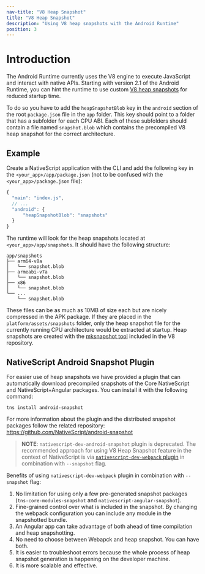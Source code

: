 ```yaml
---
nav-title: "V8 Heap Snapshot"
title: "V8 Heap Snapshot"
description: "Using V8 heap snapshots with the Android Runtime"
position: 3
---
```


# Introduction

The Android Runtime currently uses the V8 engine to execute JavaScript and interact with native APIs. Starting with version 2.1 of the Android Runtime, you can hint the runtime to use custom [V8 heap snapshots](https://v8project.blogspot.bg/2015/09/custom-startup-snapshots.html) for reduced startup time.

To do so you have to add the `heapSnapshotBlob` key in the `android` section of the root `package.json` file in the `app` folder. This key should point to a folder that has a subfolder for each CPU ABI. Each of these subfolders should contain a file named `snapshot.blob` which contains the precompiled V8 heap snapshot for the correct architecture.

## Example

Create a NativeScript application with the CLI and add the following key in the `<your_app>/app/package.json` (not to be confused with the `<your_app>/package.json` file):
```javascript
{
  "main": "index.js",
  // ...
  "android": {
      "heapSnapshotBlob": "snapshots"
  }
}
```

The runtime will look for the heap snapshots located at `<your_app>/app/snapshots`. It should have the following structure:
```
app/snapshots
├── arm64-v8a
│   └── snapshot.blob
├── armeabi-v7a
│   └── snapshot.blob
├── x86
│   └── snapshot.blob
└── ...
    └── snapshot.blob
```

These files can be as much as 10MB of size each but are nicely compressed in the APK package. If they are placed in the `platform/assets/snapshots` folder, only the heap snapshot file for the currently running CPU architecture would be extracted at startup. Heap snapshots are created with the [mksnapshot tool](https://github.com/v8/v8/blob/4.7.80/src/snapshot/mksnapshot.cc) included in the V8 repository.

## NativeScript Android Snapshot Plugin

For easier use of heap snapshots we have provided a plugin that can automatically download precompiled snapshots of the Core NativeScript and NativeScript+Angular packages. You can install it with the following command:

```shell
tns install android-snapshot
```

For more information about the plugin and the distributed snapshot packages follow the related repository: https://github.com/NativeScript/android-snapshot

> **NOTE**: `nativescript-dev-android-snapshot` plugin is deprecated. The recommended approach for using V8 Heap Snapshot feature in the context of NativeScript is via [`nativescript-dev-webpack` plugin](http://docs.nativescript.org/best-practices/bundling-with-webpack#v8-heap-snapshot) in combination with `--snapshot` flag.

Benefits of using `nativescript-dev-webpack` plugin in combination with `--snapshot` flag:

 1. No limitation for using only a few pre-generated snapshot packages (`tns-core-modules-snapshot` and `nativescript-angular-snapshot`).
 2. Fine-grained control over what is included in the snapshot. By changing the webpack configuration you can include any module in the snapshotted bundle.
 3. An Angular app can take advantage of both ahead of time compilation and heap snapshotting.
 4. No need to choose between Webapck and heap snapshot. You can have both.
 5. It is easier to troubleshoot errors because the whole process of heap snapshot generation is happening on the developer machine.
 6. It is more scalable and effective.
